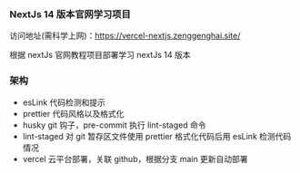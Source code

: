 ### NextJs 14 版本官网学习项目

访问地址(需科学上网)：https://vercel-nextjs.zenggenghai.site/

根据 nextJs 官网教程项目部署学习 nextJs 14 版本

### 架构

- esLink 代码检测和提示
- prettier 代码风格以及格式化
- husky git 钩子，pre-commit 执行 lint-staged 命令
- lint-staged 对 git 暂存区文件使用 prettier 格式化代码后用 esLink 检测代码情况
- vercel 云平台部署，关联 github，根据分支 main 更新自动部署
